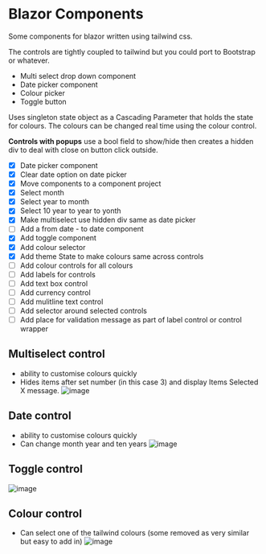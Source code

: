 # Blazor Components
Some components for blazor written using tailwind css.

The controls are tightly coupled to tailwind but you could port to Bootstrap or whatever.

- Multi select drop down component
- Date picker component
- Colour picker
- Toggle button

Uses singleton state object as a Cascading Parameter that holds the state for colours.  The colours can be changed real time using the colour control.

**Controls with popups** use a bool field to show/hide then creates a hidden div to deal with close on button click outside.

- [X] Date picker component
- [X] Clear date option on date picker
- [X] Move components to a component project
- [X] Select month
- [X] Select year to month
- [X] Select 10 year to year to yonth
- [X] Make multiselect use hidden div same as date picker
- [ ] Add a from date - to date component
- [X] Add toggle component
- [X] Add colour selector
- [X] Add theme State to make colours same across controls
- [ ] Add colour controls for all colours
- [ ] Add labels for controls
- [ ] Add text box control
- [ ] Add currency control
- [ ] Add mulitline text control
- [ ] Add selector around selected controls
- [ ] Add place for validation message as part of label control or control wrapper

## Multiselect control

- ability to customise colours quickly
- Hides items after set number (in this case 3) and display Items Selected X message.
![image](https://github.com/jhollyhomes/BlazorComponents/assets/6323972/f996c6f9-1924-48c8-950b-2193f07c521c)

## Date control
- ability to customise colours quickly
- Can change month year and ten years
![image](https://github.com/jhollyhomes/BlazorComponents/assets/6323972/fe70bfed-47bf-4a76-a9f8-dbdfd49be3f4)

## Toggle control
![image](https://github.com/jhollyhomes/BlazorComponents/assets/6323972/e56df648-5301-4706-8972-2ae034526a3c)

## Colour control
- Can select one of the tailwind colours (some removed as very similar but easy to add in)
![image](https://github.com/jhollyhomes/BlazorComponents/assets/6323972/7b4bca09-a7da-4012-b9d8-b9fe02c72e93)

